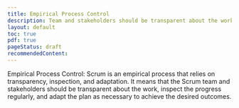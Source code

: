 ```yaml
---
title: Empirical Process Control
description: Team and stakeholders should be transparent about the work, inspect the progress regularly, and adapt the plan as necessary to achieve the desired outcomes
layout: default
toc: true
pdf: true
pageStatus: draft
recommendedContent:
---
```



Empirical Process Control: Scrum is an empirical process that relies on transparency, inspection, and adaptation. It means that the Scrum team and stakeholders should be transparent about the work, inspect the progress regularly, and adapt the plan as necessary to achieve the desired outcomes.